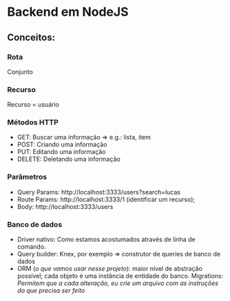# Backend em NodeJS

## Conceitos:

### Rota
  Conjunto

### Recurso
  Recurso = usuário

### Métodos HTTP
  - GET: Buscar uma informação => e.g.: lista, item
  - POST: Criando uma informação
  - PUT: Editando uma informação
  - DELETE: Deletando uma informação

### Parâmetros
  - Query Params: http://localhost:3333/users?search=lucas
  - Route Params: http://localhost:3333/1 (identificar um recurso);
  - Body: http://localhost:3333/users

### Banco de dados
  - Driver nativo: Como estamos acostumados através de linha de comando.
  - Query builder: Knex, por exemplo => construtor de queries de banco de dados
  - ORM (*o que vamos usar nesse projeto*): maior nível de abstração possível; cada objeto é uma instância de entidade do banco.
  Migrations:
    *Permitem que a cada alteração, eu crie um arquivo com as instruções do que precisa ser feito*